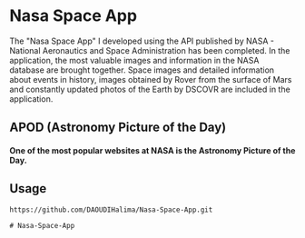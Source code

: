 <h1> Nasa Space App </h1>

<p>The "Nasa Space App" I developed using the API published by NASA - National Aeronautics and Space Administration has been completed. In the application, the most valuable images and information in the NASA database are brought together. Space images and detailed information about events in history, images obtained by Rover from the surface of Mars and constantly updated photos of the Earth by DSCOVR are included in the application.</p>

## APOD (Astronomy Picture of the Day)
#### One of the most popular websites at NASA is the Astronomy Picture of the Day.

<h2>Usage</h2>

```
https://github.com/DAOUDIHalima/Nasa-Space-App.git 

#   N a s a - S p a c e - A p p 
 
 
